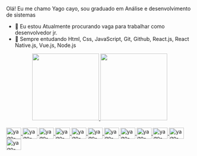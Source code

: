  Olá! Eu me chamo Yago cayo,
 sou graduado em Análise e desenvolvimento de sistemas

- 🔭 Eu estou Atualmente procurando vaga para trabalhar como desenvolvedor jr.
- 🌱 Sempre entudando Html, Css, JavaScript, Git, Github, React.js, React Native.js, Vue.js, Node.js

<div align="center">
  <a href="https://github.com/Yagocayo">
  <img height="180em" src="https://github-readme-stats.vercel.app/api?username=Yagocayo&show_icons=true&theme=dracula&include_all_commits=true&count_private=true"/>
  <img height="180em" src="https://github-readme-stats.vercel.app/api/top-langs/?username=Yagocayo&layout=compact&langs_count=7&theme=dracula"/>
</div>
<div style="display: inline_block"><br>
 <img align="center" alt="yago-windows" height="30" width="40" src="https://cdn.jsdelivr.net/gh/devicons/devicon/icons/windows8/windows8-original.svg">
  <img align="center" alt="yago-vscode" height="30" width="40" src="https://cdn.jsdelivr.net/gh/devicons/devicon/icons/vscode/vscode-original.svg">
  <img align="center" alt="yago-HTML" height="30" width="40" src="https://cdn.jsdelivr.net/gh/devicons/devicon/icons/html5/html5-original.svg">
  <img align="center" alt="yago-CSS" height="30" width="40" src="https://cdn.jsdelivr.net/gh/devicons/devicon/icons/css3/css3-original.svg">
  <img align="center" alt="yago-github" height="30" width="40" src="https://cdn.jsdelivr.net/gh/devicons/devicon/icons/github/github-original.svg">
  <img align="center" alt="yago-git" height="30" width="40" src="https://cdn.jsdelivr.net/gh/devicons/devicon/icons/git/git-original.svg">
  <img align="center" alt="yago-Js" height="30" width="40" src="https://cdn.jsdelivr.net/gh/devicons/devicon/icons/javascript/javascript-original.svg">
  <img align="center" alt="yago-React" height="30" width="40" src="https://cdn.jsdelivr.net/gh/devicons/devicon/icons/react/react-original.svg">
  <img align="center" alt="yago-Redux" height="30" width="40" src="https://cdn.jsdelivr.net/gh/devicons/devicon/icons/redux/redux-original.svg">
  <img align="center" alt="yago-Vue" height="30" width="40" src="https://cdn.jsdelivr.net/gh/devicons/devicon/icons/vuejs/vuejs-original.svg">
  <img align="center" alt="yago-Node" height="30" width="40" src="https://cdn.jsdelivr.net/gh/devicons/devicon/icons/nodejs/nodejs-original.svg">
  <img align="center" alt="yago-linux" height="30" width="40" src="https://cdn.jsdelivr.net/gh/devicons/devicon/icons/linux/linux-original.svg">
 
 
</div>
 
 ##
 

